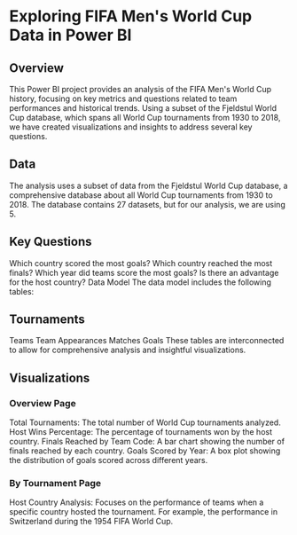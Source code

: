 # Exploring FIFA Men's World Cup Data in Power BI 

## Overview
This Power BI project provides an analysis of the FIFA Men's World Cup history, focusing on key metrics and questions related to team performances and historical trends. Using a subset of the Fjeldstul World Cup database, which spans all World Cup tournaments from 1930 to 2018, we have created visualizations and insights to address several key questions.

## Data
The analysis uses a subset of data from the Fjeldstul World Cup database, a comprehensive database about all World Cup tournaments from 1930 to 2018. The database contains 27 datasets, but for our analysis, we are using 5.

## Key Questions
Which country scored the most goals?
Which country reached the most finals?
Which year did teams score the most goals?
Is there an advantage for the host country?
Data Model
The data model includes the following tables:

## Tournaments
Teams
Team Appearances
Matches
Goals
These tables are interconnected to allow for comprehensive analysis and insightful visualizations.

## Visualizations
### Overview Page
Total Tournaments: The total number of World Cup tournaments analyzed.
Host Wins Percentage: The percentage of tournaments won by the host country.
Finals Reached by Team Code: A bar chart showing the number of finals reached by each country.
Goals Scored by Year: A box plot showing the distribution of goals scored across different years.
### By Tournament Page
Host Country Analysis: Focuses on the performance of teams when a specific country hosted the tournament. For example, the performance in Switzerland during the 1954 FIFA World Cup.